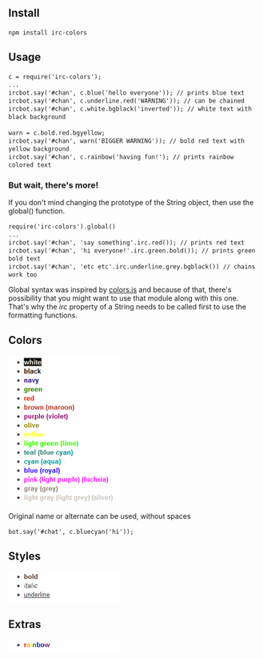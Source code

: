 Install
------------

    npm install irc-colors


Usage
------------------

    c = require('irc-colors');
    ...
    ircbot.say('#chan', c.blue('hello everyone')); // prints blue text
    ircbot.say('#chan', c.underline.red('WARNING')); // can be chained
    ircbot.say('#chan', c.white.bgblack('inverted')); // white text with black background
    
    warn = c.bold.red.bgyellow;
    ircbot.say('#chan', warn('BIGGER WARNING')); // bold red text with yellow background
    ircbot.say('#chan', c.rainbow('having fun!'); // prints rainbow colored text

### But wait, there's more!

If you don't mind changing the prototype of the String object, then use the global() function.

    require('irc-colors').global()
    ...
    ircbot.say('#chan', 'say something'.irc.red()); // prints red text
    ircbot.say('#chan', 'hi everyone!'.irc.green.bold()); // prints green bold text
    ircbot.say('#chan', 'etc etc'.irc.underline.grey.bgblack()) // chains work too

Global syntax was inspired by [colors.js](https://github.com/Marak/colors.js) and because of that, there's possibility that you might want to use that module along with this one. That's why the *irc* property of a String needs to be called first to use the formatting functions.


Colors
--------------
![colors](https://github.com/fent/irc-colors.js/raw/master/img/colors.png)

Original name or alternate can be used, without spaces

    bot.say('#chat', c.bluecyan('hi'));


Styles
------------
![styles](https://github.com/fent/irc-colors.js/raw/master/img/styles.png)


Extras
-----------
![extras](https://github.com/fent/irc-colors.js/raw/master/img/extras.png)

